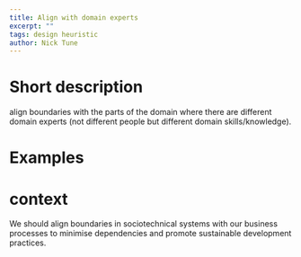 ```yaml
---
title: Align with domain experts
excerpt: ""
tags: design heuristic
author: Nick Tune
---
```


# Short description

align boundaries with the parts of the domain where there are different domain experts (not different people but different domain skills/knowledge).

# Examples

# context

We should align boundaries in sociotechnical systems with our business processes to minimise dependencies and promote sustainable development practices.
